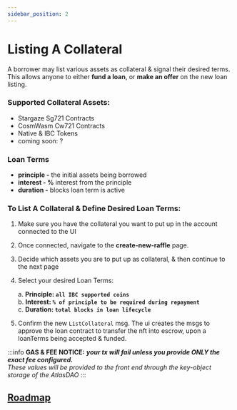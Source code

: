 ```yaml
---
sidebar_position: 2
---
```


# Listing A Collateral 
A borrower may list various assets as collateral & signal their desired terms. This allows anyone to either **fund a loan**, or **make an offer** on the new loan listing.

### Supported Collateral Assets:
* Stargaze Sg721 Contracts
* CosmWasm Cw721 Contracts
* Native & IBC Tokens
* coming soon: ?

### Loan Terms

* **principle -** the initial assets being borrowed
* **interest  - %** interest from the principle
* **duration -** blocks loan term is active

### To List A Collateral & Define Desired Loan Terms:

1. Make sure you have the collateral you want to put up in the account connected to the UI
2. Once connected, navigate to the **create-new-raffle** page.
3. Decide which assets you are to put up as collateral, & then continue to the next page
4.  Select your desired Loan Terms:

    a. **Principle: `all IBC supported coins`**\
    b. **Interest: `% of principle to be required during repayment`**\
    c.  **Duration: `total blocks in loan lifecycle`**
5. Confirm the new `ListCollateral` msg. The ui creates the msgs to approve the loan contract to transfer the nft into escrow, upon a loanTerms being accepted & funded.

:::info
**GAS & FEE NOTICE:** _**your tx will fail unless you provide ONLY the exact fee configured.**\
These values will be provided to the front end through the key-object storage of the AtlasDAO_
:::

## [Roadmap](../introduction/atlas-dapp/roadmap)
